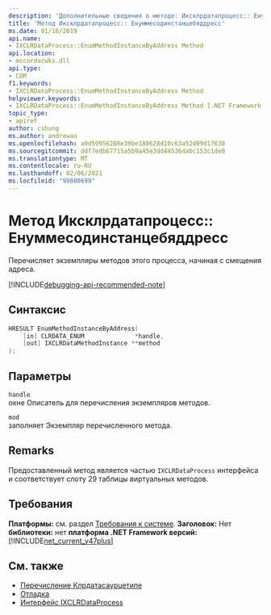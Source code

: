 ```yaml
---
description: 'Дополнительные сведения о методе: Иксклрдатапроцесс:: Енуммесодинстанцебяддресс'
title: 'Метод Иксклрдатапроцесс:: Енуммесодинстанцебяддресс'
ms.date: 01/16/2019
api.name:
- IXCLRDataProcess::EnumMethodInstanceByAddress Method
api.location:
- mscordacwks.dll
api.type:
- COM
f1.keywords:
- IXCLRDataProcess::EnumMethodInstanceByAddress Method
helpviewer.keywords:
- IXCLRDataProcess::EnumMethodInstanceByAddress Method [.NET Framework debugging]
topic_type:
- apiref
author: cshung
ms.author: andrewau
ms.openlocfilehash: a0d59956288e39be188628d10c63a52d09d17638
ms.sourcegitcommit: ddf7edb67715a5b9a45e3dd44536dabc153c1de0
ms.translationtype: MT
ms.contentlocale: ru-RU
ms.lasthandoff: 02/06/2021
ms.locfileid: "99800699"
---
```

# <a name="ixclrdataprocessenummethodinstancebyaddress-method"></a>Метод Иксклрдатапроцесс:: Енуммесодинстанцебяддресс

Перечисляет экземпляры методов этого процесса, начиная с смещения адреса.

[!INCLUDE[debugging-api-recommended-note](../../../../includes/debugging-api-recommended-note.md)]

## <a name="syntax"></a>Синтаксис

```cpp
HRESULT EnumMethodInstanceByAddress(
    [in] CLRDATA_ENUM              *handle,
    [out] IXCLRDataMethodInstance **method
);
```

## <a name="parameters"></a>Параметры

`handle`\
окне Описатель для перечисления экземпляров методов.

`mod`\
заполняет Экземпляр перечисленного метода.

## <a name="remarks"></a>Remarks

Предоставленный метод является частью `IXCLRDataProcess` интерфейса и соответствует слоту 29 таблицы виртуальных методов.

## <a name="requirements"></a>Требования

**Платформы:** см. раздел [Требования к системе](../../get-started/system-requirements.md).
**Заголовок:** Нет **библиотеки:** нет **платформа .NET Framework версий:**[!INCLUDE[net_current_v47plus](../../../../includes/net-current-v47plus.md)]

## <a name="see-also"></a>См. также

- [Перечисление Клрдатасаурцетипе](clrdatasourcetype-enumeration.md)
- [Отладка](index.md)
- [Интерфейс IXCLRDataProcess](ixclrdataprocess-interface.md)

